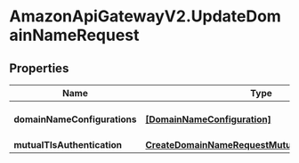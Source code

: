 # AmazonApiGatewayV2.UpdateDomainNameRequest

## Properties

Name | Type | Description | Notes
------------ | ------------- | ------------- | -------------
**domainNameConfigurations** | [**[DomainNameConfiguration]**](DomainNameConfiguration.md) | The domain name configurations. | [optional] 
**mutualTlsAuthentication** | [**CreateDomainNameRequestMutualTlsAuthentication**](CreateDomainNameRequestMutualTlsAuthentication.md) |  | [optional] 


